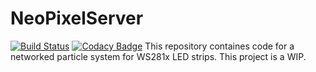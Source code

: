 # NeoPixelServer
[![Build Status](https://travis-ci.com/Geek202/NeoPixelServer.svg?branch=master)](https://travis-ci.com/Geek202/NeoPixelServer)
[![Codacy Badge](https://api.codacy.com/project/badge/Grade/ed3e0c80041241ddb8f8d56ceaaf1c46)](https://www.codacy.com/manual/Geek202/NeoPixelServer?utm_source=github.com&amp;utm_medium=referral&amp;utm_content=Geek202/NeoPixelServer&amp;utm_campaign=Badge_Grade)
This repository containes code for a networked particle system for WS281x LED strips. This project is a WIP.
